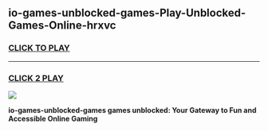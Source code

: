 
## io-games-unblocked-games-Play-Unblocked-Games-Online-hrxvc
<h3>
<a href="https://premium76.site?title=io-games-unblocked-games&ref=24A">CLICK TO PLAY</a></h3>
<hr>

<h3>
<a href="https://premium76.site?title=io-games-unblocked-games&ref=24A">CLICK 2 PLAY</a>
  
</h3>

<a href="https://premium76.site?title=io-games-unblocked-games&ref=24A"><img src="https://clearcache.store/games.png"></a>


**io-games-unblocked-games games unblocked: Your Gateway to Fun and Accessible Online Gaming**
